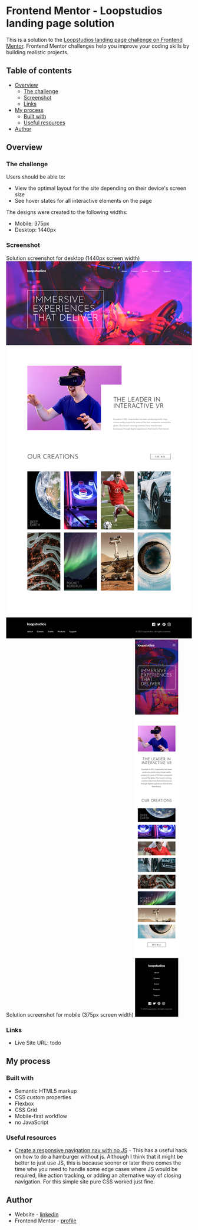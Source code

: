 # Frontend Mentor - Loopstudios landing page solution

This is a solution to the [Loopstudios landing page challenge on Frontend Mentor](https://www.frontendmentor.io/challenges/loopstudios-landing-page-N88J5Onjw). Frontend Mentor challenges help you improve your coding skills by building realistic projects.

## Table of contents

- [Overview](#overview)
  - [The challenge](#the-challenge)
  - [Screenshot](#screenshot)
  - [Links](#links)
- [My process](#my-process)
  - [Built with](#built-with)
  - [Useful resources](#useful-resources)
- [Author](#author)

## Overview

### The challenge

Users should be able to:

- View the optimal layout for the site depending on their device's screen size
- See hover states for all interactive elements on the page

The designs were created to the following widths:

- Mobile: 375px
- Desktop: 1440px

### Screenshot

Solution screenshot for desktop (1440px screen width)
![](solution/desktop.png)
Solution screenshot for mobile (375px screen width)
![](solution/mobile.png)

### Links

- Live Site URL: todo

## My process

### Built with

- Semantic HTML5 markup
- CSS custom properties
- Flexbox
- CSS Grid
- Mobile-first workflow
- no JavaScript

### Useful resources

- [Create a responsive navigation nav with no JS](https://www.youtube.com/watch?v=8QKOaTYvYUA&t=729s) - This has a useful hack on how to do a hamburger without js. Although I think that it might be better to just use JS, this is because sooner or later there comes the time whe you need to handle some edge cases where JS would be required, like action tracking, or adding an alternative way of closing navigation. For this simple site pure CSS worked just fine.

## Author

- Website - [linkedin](https://www.linkedin.com/in/artur-jedrzejczak/)
- Frontend Mentor - [profile](https://www.frontendmentor.io/profile/aratur)
